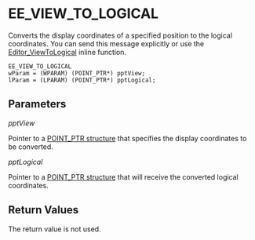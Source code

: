 # EE\_VIEW\_TO\_LOGICAL

Converts the display coordinates of a specified position to the logical
coordinates. You can send this message explicitly or use the
[Editor\_ViewToLogical](../macro/editor_viewtological)
inline function.

```
EE_VIEW_TO_LOGICAL
wParam = (WPARAM) (POINT_PTR*) pptView;
lParam = (LPARAM) (POINT_PTR*) pptLogical;
```

## Parameters

_pptView_

Pointer to a [POINT\_PTR structure](../structure/point_ptr) that specifies the display coordinates to be
converted.

_pptLogical_

Pointer to a [POINT\_PTR structure](../structure/point_ptr) that will receive the converted logical
coordinates.

## Return Values

The return value is not used.
